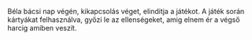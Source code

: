 Béla bácsi nap végén, kikapcsolás véget, elinditja a játékot. A játék során kártyákat felhasználva, győzi le az ellenségeket, amig elnem ér a végső harcig amiben veszít.